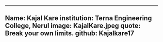 ---
Name: Kajal Kare
institution: Terna Engineering College, Nerul
image: KajalKare.jpeg 
quote: Break your own limits.
github: Kajalkare17
------
